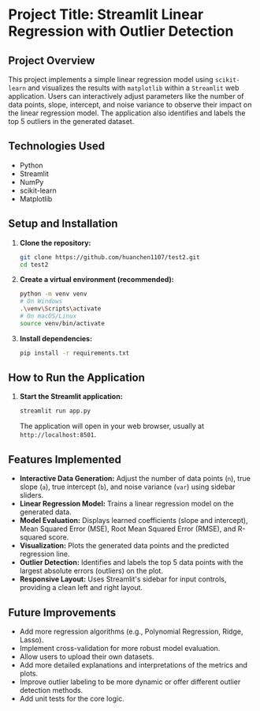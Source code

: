 # Project Title: Streamlit Linear Regression with Outlier Detection

## Project Overview
This project implements a simple linear regression model using `scikit-learn` and visualizes the results with `matplotlib` within a `Streamlit` web application. Users can interactively adjust parameters like the number of data points, slope, intercept, and noise variance to observe their impact on the linear regression model. The application also identifies and labels the top 5 outliers in the generated dataset.

## Technologies Used
- Python
- Streamlit
- NumPy
- scikit-learn
- Matplotlib

## Setup and Installation

1.  **Clone the repository:**
    ```bash
    git clone https://github.com/huanchen1107/test2.git
    cd test2
    ```
2.  **Create a virtual environment (recommended):**
    ```bash
    python -m venv venv
    # On Windows
    .\venv\Scripts\activate
    # On macOS/Linux
    source venv/bin/activate
    ```
3.  **Install dependencies:**
    ```bash
    pip install -r requirements.txt
    ```

## How to Run the Application

1.  **Start the Streamlit application:**
    ```bash
    streamlit run app.py
    ```
    The application will open in your web browser, usually at `http://localhost:8501`.

## Features Implemented

-   **Interactive Data Generation:** Adjust the number of data points (`n`), true slope (`a`), true intercept (`b`), and noise variance (`var`) using sidebar sliders.
-   **Linear Regression Model:** Trains a linear regression model on the generated data.
-   **Model Evaluation:** Displays learned coefficients (slope and intercept), Mean Squared Error (MSE), Root Mean Squared Error (RMSE), and R-squared score.
-   **Visualization:** Plots the generated data points and the predicted regression line.
-   **Outlier Detection:** Identifies and labels the top 5 data points with the largest absolute errors (outliers) on the plot.
-   **Responsive Layout:** Uses Streamlit's sidebar for input controls, providing a clean left and right layout.

## Future Improvements

-   Add more regression algorithms (e.g., Polynomial Regression, Ridge, Lasso).
-   Implement cross-validation for more robust model evaluation.
-   Allow users to upload their own datasets.
-   Add more detailed explanations and interpretations of the metrics and plots.
-   Improve outlier labeling to be more dynamic or offer different outlier detection methods.
-   Add unit tests for the core logic.
